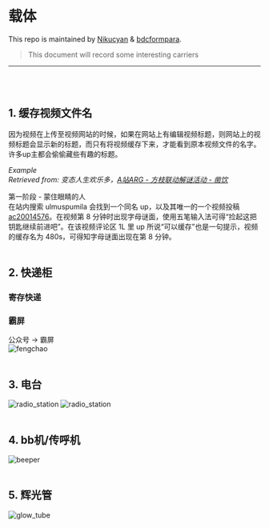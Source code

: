 # 载体

This repo is maintained by [Nikucyan](https://github.com/Nikucyan) & [bdcformpara](https://github.com/bdcformpara).
  
> This document will record some interesting carriers
---
</br></br>


## 1. 缓存视频文件名
因为视频在上传至视频网站的时候，如果在网站上有编辑视频标题，则网站上的视频标题会显示新的标题，而只有将视频缓存下来，才能看到原本视频文件的名字。许多up主都会偷偷藏些有趣的标题。

*Example*</br>
*Retrieved from: 变态人生欢乐多，[A站ARG - 方枝联动解谜活动 - 凿饮](https://www.acfun.cn/a/ac21015884?)* </br>

第一阶段 - 蒙住眼睛的人 </br>
在站内搜索 ulmuspumila 会找到一个同名 up，以及其唯一的一个视频投稿 [ac20014576](https://www.acfun.cn/v/ac20014576)。在视频第 8 分钟时出现字母谜面，使用五笔输入法可得“捡起这把钥匙继续前进吧”。在该视频评论区 1L 里 up 所说“可以缓存”也是一句提示，视频的缓存名为 480s，可得知字母谜面出现在第 8 分钟。
</br></br>


## 2. 快递柜
### 寄存快递
### 霸屏
公众号 → 霸屏</br>
![fengchao](https://cdn.jsdelivr.net/gh/Nikucyan/ARG/Images/fengchao.png)
</br></br>


## 3. 电台
![radio_station](https://cdn.jsdelivr.net/gh/Nikucyan/ARG/Images/radio_station1.png)
![radio_station](https://cdn.jsdelivr.net/gh/Nikucyan/ARG/Images/radio_station2.png)
</br></br>


## 4. bb机/传呼机
![beeper](https://cdn.jsdelivr.net/gh/Nikucyan/ARG/Images/beeper.png)
</br></br>


## 5. 辉光管
![glow_tube](https://cdn.jsdelivr.net/gh/Nikucyan/ARG/Images/glow_tube.png)
</br></br>
